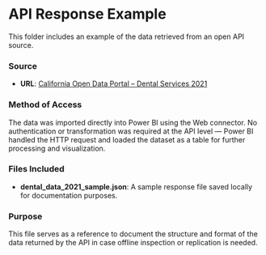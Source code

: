 # API Response Example

This folder includes an example of the data retrieved from an open API source.

### Source
- **URL**: [California Open Data Portal – Dental Services 2021](https://data.chhs.ca.gov/dataset/dental-utilization-by-provider/resource/91c5cb49-16e1-4be3-9b97-cd65cdbf0525)

### Method of Access
The data was imported directly into Power BI using the Web connector. No authentication or transformation was required at the API level — Power BI handled the HTTP request and loaded the dataset as a table for further processing and visualization.

### Files Included
- **dental_data_2021_sample.json**: A sample response file saved locally for documentation purposes.

### Purpose
This file serves as a reference to document the structure and format of the data returned by the API in case offline inspection or replication is needed.
